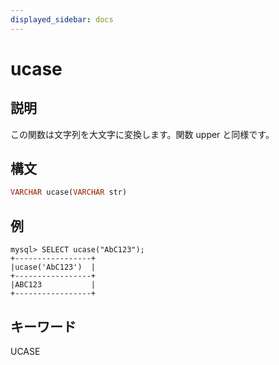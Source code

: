 ```yaml
---
displayed_sidebar: docs
---
```


# ucase

## 説明

この関数は文字列を大文字に変換します。関数 upper と同様です。

## 構文

```Haskell
VARCHAR ucase(VARCHAR str)
```

## 例

```Plain Text
mysql> SELECT ucase("AbC123");
+-----------------+
|ucase('AbC123')  |
+-----------------+
|ABC123           |
+-----------------+
```

## キーワード

UCASE